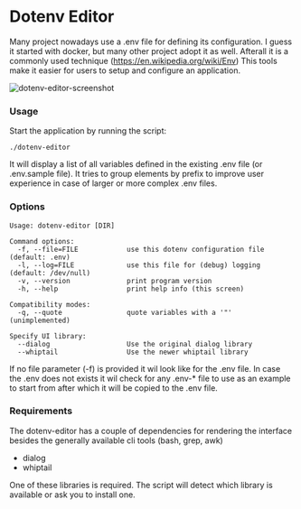 # Dotenv Editor
Many project nowadays use a .env file for defining its configuration.
I guess it started with docker, but many other project adopt it as well.
Afterall it is a commonly used technique (https://en.wikipedia.org/wiki/Env)
This tools make it easier for users to setup and configure an application.

![dotenv-editor-screenshot](https://user-images.githubusercontent.com/503929/91663533-bd27c080-eae9-11ea-9d1d-9e2196b23b11.png)

### Usage
Start the application by running the script:
```
./dotenv-editor
```

It will display a list of all variables defined in the existing .env file (or
.env.sample file). It tries to group elements by prefix to improve user
experience in case of larger or more complex .env files.


### Options
```
Usage: dotenv-editor [DIR]

Command options:
  -f, --file=FILE            use this dotenv configuration file (default: .env)
  -l, --log=FILE             use this file for (debug) logging (default: /dev/null)
  -v, --version              print program version
  -h, --help                 print help info (this screen)

Compatibility modes:
  -q, --quote                quote variables with a '"'  (unimplemented)

Specify UI library:
  --dialog                   Use the original dialog library
  --whiptail                 Use the newer whiptail library
```

If no file parameter (-f) is provided it wil look like for the .env file. In
case the .env does not exists it wil check for any .env-* file to use as an
example to start from after which it will be copied to the .env file.


### Requirements
The dotenv-editor has a couple of dependencies for rendering the interface
besides the generally available cli tools (bash, grep, awk)

* dialog
* whiptail

One of these libraries is required. The script will detect which library is
available or ask you to install one.
